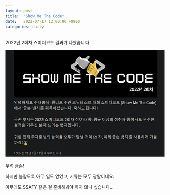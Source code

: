 ```yaml
---
layout: post
title:  "Show Me The Code"
date:   2022-07-17 12:00:00 +0900
categories: daily
---
```


2022년 2회차 쇼미더코드 결과가 나왔습니다.

![result](/assets/images/2022-07-17-show-me-the-code/ShowMeTheCode.png)

무려 금손!

하지만 놀랍도록 아무 일도 없었고, 서류는 모두 광탈이네요.

아무래도 SSAFY 같은 걸 준비해봐야 하지 않나 싶습니다...